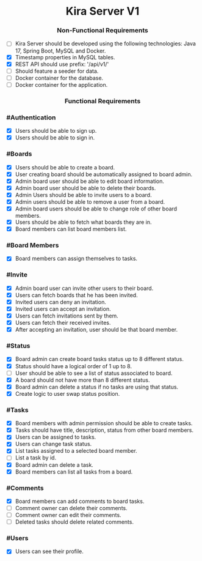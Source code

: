 <h1 align="center"> 
	Kira Server V1
</h1>

<h3 align="center"> 
	Non-Functional Requirements
</h3>

- [ ] Kira Server should be developed using the following technologies: Java 17, Spring Boot, MySQL and Docker.
- [x] Timestamp properties in MySQL tables.
- [x] REST API should use prefix: '/api/v1/'
- [ ] Should feature a seeder for data.
- [ ] Docker container for the database.
- [ ] Docker container for the application.

<h3 align="center"> 
	Functional Requirements
</h3>

### #Authentication

- [x] Users should be able to sign up.
- [x] Users should be able to sign in.

### #Boards

- [x] Users should be able to create a board.
- [x] User creating board should be automatically assigned to board admin.
- [x] Admin board user should be able to edit board information.
- [x] Admin board user should be able to delete their boards.
- [x] Admin Users should be able to invite users to a board.
- [x] Admin users should be able to remove a user from a board.
- [x] Admin board users should be able to change role of other board members.
- [x] Users should be able to fetch what boards they are in.
- [x] Board members can list board members list.

### #Board Members
- [x] Board members can assign themselves to tasks.

### #Invite

- [x] Admin board user can invite other users to their board.
- [x] Users can fetch boards that he has been invited.
- [x] Invited users can deny an invitation.
- [x] Invited users can accept an invitation.
- [x] Users can fetch invitations sent by them.
- [x] Users can fetch their received invites.
- [x] After accepting an invitation, user should be that board member.

### #Status

- [x] Board admin can create board tasks status up to 8 different status.
- [x] Status should have a logical order of 1 up to 8.
- [ ] User should be able to see a list of status associated to board.
- [x] A board should not have more than 8 different status.
- [x] Board admin can delete a status if no tasks are using that status.
- [x] Create logic to user swap status position.

### #Tasks

- [x] Board members with admin permission should be able to create tasks.
- [x] Tasks should have title, description, status from other board members.
- [x] Users can be assigned to tasks.
- [x] Users can change task status.
- [x] List tasks assigned to a selected board member.
- [ ] List a task by id.
- [x] Board admin can delete a task.
- [x] Board members can list all tasks from a board.

### #Comments

- [x] Board members can add comments to board tasks.
- [ ] Comment owner can delete their comments.
- [ ] Comment owner can edit their comments.
- [ ] Deleted tasks should delete related comments.

### #Users

- [x] Users can see their profile.
